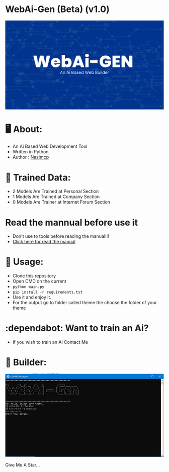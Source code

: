 # WebAi-Gen (Beta) (v1.0)
<p align="center">
  <img src="https://github.com/hackerstore/WebAi-Gen/raw/main/img/New%20Project%20(1).jpg">
</p>

# :desktop_computer: About:

* An Ai Based Web Development Tool
* Written in Python.
* Author : [Nazimcp](https://instagram.com/nazimcp7)

# :robot: Trained Data:
* 2 Models Are Trained at Personal Section
* 1 Models Are Trained at Company Section
* 0 Models Are Trainer at Internet Forum Section

# Read the mannual before use it
* Don't use to tools before reading the manual!!!
* [Click here for read the manual](https://github.com/hypride/WebAi-Gen/tree/main/manual)

# :electric_plug: Usage:
* Clone this repository
* Open CMD on the current
* `python main.py`
* `pip install -r requirements.txt`
* Use it and enjoy it.
* For the output go to folder called theme the choose the folder of your theme

# :dependabot: Want to train an Ai?
* If you wish to train an Ai Contact Me

# :hammer: Builder:
<p align="center">
  <img src="https://github.com/hackerstore/WebAi-Gen/raw/main/img/Capture.JPG">
</p>

Give Me A Star...
